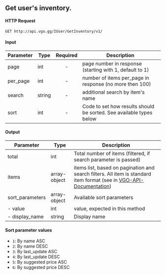 ## Get user's inventory.

#### HTTP Request

`GET http://api.vgo.gg/IUser/GetInventory/v1/`

#### Input

Parameter | Type | Required   | Description
--------- | -----| :--------: | -----------
page | int | - | page number in response (starting with 1, default to 1) 
per_page | int | - | number of items per_page in response (no more then 100)
search | string | - | additional search by item's name 
sort | int | - | Code to set how results should be sorted. See available types below
    
#### Output

Parameter | Type | Description
--------- | -----| -------- 
total     | int    | Total number of items (filtered, if search parameter is passed)
items | array-object | items list, based on pagination and search filters. All item is standard item format (see in [VGO-API-Documentation](VGO-API-Documentation))
sort_parameters | array-object | Available sort parameters
 - value | int | value, expected in this method
 - display_name | string | Display name

#### Sort parameter values
- `1`: By name ASC
- `2`: By name DESC
- `3`: By last_update ASC
- `4`: By last_update DESC
- `5`: By suggested price ASC
- `6`: By suggested price DESC



